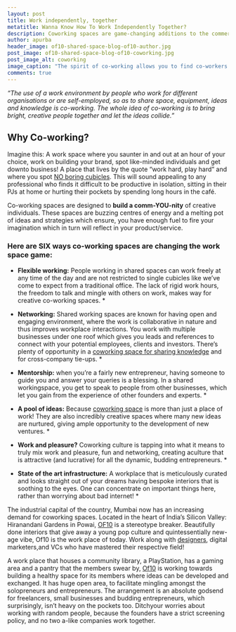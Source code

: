 ```yaml
---
layout: post
title: Work independently, together
metatitle: Wanna Know How To Work Independently Together?
description: Coworking spaces are game-changing additions to the commercial real-estate market. A coworking space has flexible working time, networking events, mentors, ideas sharing sessions & good office space.
author: apurba
header_image: of10-shared-space-blog-of10-author.jpg
post_image: of10-shared-space-blog-of10-coworking.jpg
post_image_alt: coworking
image_caption: "The spirit of co-working allows you to find co-workers who are worth working with."
comments: true
---
```


*“The use of a work environment by people who work for different organisations or are self-employed, so as to share space, equipment, ideas and knowledge is co-working. The whole idea of co-working is to bring bright, creative people together and let the ideas collide.”*

## Why Co-working? ##

Imagine this: A work space where you saunter in and out at an hour of your choice, work on building your brand, spot like-minded individuals and get downto business! A place that lives by the quote “work hard, play hard” and where you spot [NO boring cubicles](https://of10.in/2016/12/14/in-the-loving-memory-of/). This will sound appealing to any professional who finds it difficult to be productive in isolation, sitting in their PJs at home or hurting their pockets by spending long hours in the café.

Co-working spaces are designed to **build a comm-YOU-nity** of creative individuals. These spaces are buzzing centres of energy and a melting pot of ideas and strategies which ensure, you have enough fuel to fire your imagination which in turn will reflect in your product/service.

### Here are SIX ways co-working spaces are changing the work space game: ###

* **Flexible working:**  People working in shared spaces can work freely at any time of the day and are not restricted to single cubicles like we’ve come to expect from a traditional office. The lack of rigid work hours, the freedom to talk and mingle with others on work, makes way for creative co-working spaces. *

* **Networking:** Shared working spaces are known for having open and engaging environment, where the work is collaborative in nature and thus improves workplace interactions. You work with multiple businesses under one roof which gives you leads and references to connect with your potential employees, clients and investors. There’s plenty of opportunity in a [coworking space for sharing knowledge](https://of10.in/2017/04/04/share-office-space-share-ideas/) and for cross-company tie-ups. *

* **Mentorship:** when you’re a fairly new entrepreneur, having someone to guide you and answer your queries is a blessing. In a shared workingspace, you get to speak to people from other businesses, which let you gain from the experience of other founders and experts. *

* **A pool of ideas:** Because [coworking space](https://of10.in/) is more than just a place of work! They are also incredibly creative spaces where many new ideas are nurtured, giving ample opportunity to the development of new ventures. *

* **Work and pleasure?** Coworking culture is tapping into what it means to truly mix work and pleasure, fun and networking, creating aculture that is attractive (and lucrative) for all the dynamic, budding entrepreneurs. *

* **State of the art infrastructure:**  A workplace that is meticulously curated and looks straight out of your dreams having bespoke interiors that is soothing to the eyes. One can concentrate on important things here, rather than worrying about bad internet! *

The industrial capital of the country, Mumbai now has an increasing demand for coworking spaces. Located in the heart of India’s Silicon Valley: Hiranandani Gardens in Powai, [OF10](https://of10.in/2016/11/05/welcome-to-of10/) is a stereotype breaker. Beautifully done interiors that give away a young pop culture and quintessentially new-age vibe, Of10 is the work place of today. Work along with [designers](https://of10.in/2017/03/15/for-those-who-are-uncomfortable-being-truly-comfortable/), digital marketers,and VCs who have mastered their respective field!

A work place that houses a community library, a PlayStation, has a gaming area and a pantry that the members swear by, [Of10](https://of10.in/2016/11/05/welcome-to-of10/) is working towards building a healthy space for its members where ideas can be developed and exchanged. It has huge open area, to facilitate mingling amongst the solopreneurs and entrepreneurs. The arrangement is an absolute godsend for freelancers, small businesses and budding entrepreneurs, which surprisingly, isn’t heavy on the pockets too. Ditchyour worries about working with random people, because the founders have a strict screening policy, and no two a-like companies work together.
